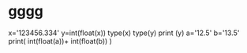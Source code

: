 # gggg
x='123456.334'
y=int(float(x))
type(x)
type(y)
print (y)
a='12.5'
b='13.5'
print( int(float(a))+ int(float(b)) )
